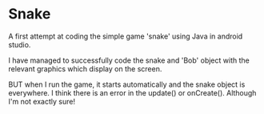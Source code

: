 # Snake
A first attempt at coding the simple game 'snake' using Java in android studio.

I have managed to successfully code the snake and 'Bob' object with the relevant graphics which display on the screen.

BUT when I run the game, it starts automatically and the snake object is everywhere. I think there is an error in the update() or onCreate(). Although I'm not exactly sure!
